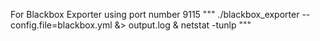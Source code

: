 For Blackbox Exporter using port number 9115
"""
./blackbox_exporter --config.file=blackbox.yml &> output.log &
netstat -tunlp
"""
